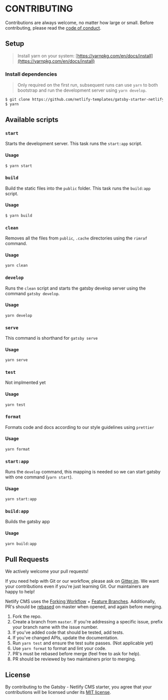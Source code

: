 # CONTRIBUTING

Contributions are always welcome, no matter how large or small. Before contributing,
please read the [code of conduct](CODE_OF_CONDUCT.md).

## Setup

> Install yarn on your system: [https://yarnpkg.com/en/docs/install](https://yarnpkg.com/en/docs/install)

### Install dependencies

> Only required on the first run, subsequent runs can use `yarn` to both
bootstrap and run the development server using `yarn develop`.

```sh
$ git clone https://github.com/netlify-templates/gatsby-starter-netlify-cms
$ yarn 
```

## Available scripts

### `start`

Starts the development server. This task runs the `start:app` script.

#### Usage

```sh
$ yarn start
```

### `build`

Build the static files into the `public` folder. This task runs the `build:app` script.

#### Usage

```sh
$ yarn build
```

### `clean`

Removes all the files from `public`, `.cache` directories using the `rimraf` command.

#### Usage

```sh
yarn clean
```

### `develop`

Runs the `clean` script and starts the gatsby develop server using the command `gatsby develop`.

#### Usage

```sh
yarn develop
```

### `serve`

This command is shorthand for `gatsby serve` 

#### Usage

```sh
yarn serve
```

### `test`

Not implmented yet

#### Usage

```sh
yarn test
```

### `format`

Formats code and docs according to our style guidelines using `prettier`

#### Usage

```sh
yarn format
```

### `start:app`

Runs the `develop` command, this mapping is needed so we can start gatsby with one command (`yarn start`).

#### Usage

```sh
yarn start:app
```

### `build:app`

Builds the gatsby app

#### Usage

```sh
yarn build:app
```


## Pull Requests

We actively welcome your pull requests!

If you need help with Git or our workflow, please ask on [Gitter.im](https://gitter.im/netlify/NetlifyCMS). We want your contributions even if you're just learning Git. Our maintainers are happy to help!

Netlify CMS uses the [Forking Workflow](https://www.atlassian.com/git/tutorials/comparing-workflows/forking-workflow) + [Feature Branches](https://www.atlassian.com/git/tutorials/comparing-workflows/feature-branch-workflow). Additionally, PR's should be [rebased](https://www.atlassian.com/git/tutorials/merging-vs-rebasing) on master when opened, and again before merging.

1. Fork the repo.
2. Create a branch from `master`. If you're addressing a specific issue, prefix your branch name with the issue number.
2. If you've added code that should be tested, add tests.
3. If you've changed APIs, update the documentation.
4. Run `yarn test` and ensure the test suite passes. (Not applicable yet)
5. Use `yarn format` to format and lint your code.
6. PR's must be rebased before merge (feel free to ask for help).
7. PR should be reviewed by two maintainers prior to merging.

## License

By contributing to the Gatsby - Netlify CMS starter, you agree that your contributions will be licensed
under its [MIT license](LICENSE).
